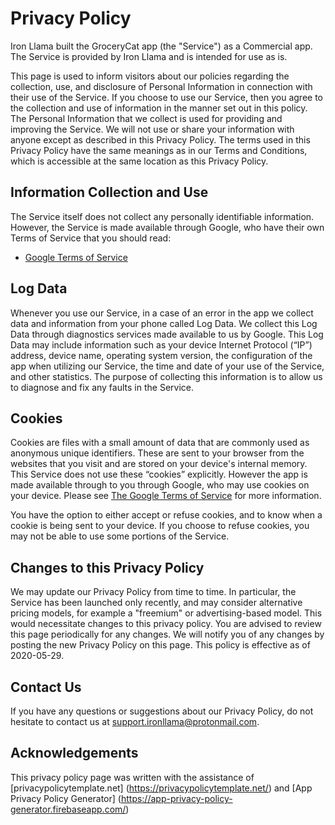 # Privacy Policy 

Iron Llama built the GroceryCat app (the "Service") as a Commercial app. The Service is provided by Iron Llama and is intended for use as is. 

This page is used to inform visitors about our policies regarding the collection, use, and disclosure of Personal Information in connection with their use of the Service.
If you choose to use our Service, then you agree to the collection and use of information in the manner set out in this policy. The Personal Information that we collect is used for providing and improving the Service. We will not use or share your information with anyone except as described in this Privacy Policy. 
The terms used in this Privacy Policy have the same meanings as in our Terms and Conditions, which is accessible at the same location as this Privacy Policy.

## Information Collection and Use

The Service itself does not collect any personally identifiable information. However, the Service is made available through Google, who have their own Terms of Service that you should read:

* [Google Terms of Service](https://policies.google.com/terms "Google's Privacy Policy")

## Log Data

Whenever you use our Service, in a case of an error in the app we collect data and information from your phone called Log Data. We collect this Log Data through diagnostics services made available to us by Google. This Log Data may include information such as your device Internet Protocol (“IP”) address, device name, operating system version, the configuration of the app when utilizing our Service, the time and date of your use of the Service, and other statistics. The purpose of collecting this information is to allow us to diagnose and fix any faults in the Service.

## Cookies

Cookies are files with a small amount of data that are commonly used as anonymous unique identifiers. These are sent to your browser from the websites that you visit and are stored on your device's internal memory. This Service does not use these “cookies” explicitly. However the app is made available through to you through Google, who may use cookies on your device. Please see [The Google Terms of Service](https://policies.google.com/terms "Google's Privacy Policy") for more information.

You have the option to either accept or refuse cookies, and to know when a cookie is being sent to your device. If you choose to refuse cookies, you may not be able to use some portions of the Service. 

## Changes to this Privacy Policy

We may update our Privacy Policy from time to time. In particular, the Service has been launched only recently, and may consider alternative pricing models, for example a "freemium" or advertising-based model. This would necessitate changes to this privacy policy. You are advised to review this page periodically for any changes. We will notify you of any changes by posting the new Privacy Policy on this page. This policy is effective as of 2020-05-29.

## Contact Us

If you have any questions or suggestions about our Privacy Policy, do not hesitate to contact us at support.ironllama@protonmail.com. 

## Acknowledgements

This privacy policy page was written with the assistance of [privacypolicytemplate.net] (https://privacypolicytemplate.net/) and [App Privacy Policy Generator] (https://app-privacy-policy-generator.firebaseapp.com/)
